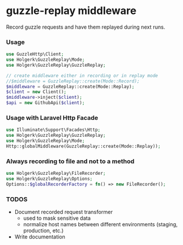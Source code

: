 # guzzle-replay middleware

Record guzzle requests and have them replayed during next runs.


### Usage
```php
use GuzzleHttp\Client;
use Holgerk\GuzzleReplay\Mode;
use Holgerk\GuzzleReplay\GuzzleReplay;

// create middleware either in recording or in replay mode
//$middleware = GuzzleReplay::create(Mode::Record);
$middleware = GuzzleReplay::create(Mode::Replay);
$client = new Client();
$middleware->inject($client);
$api = new GithubApi($client);
```

### Usage with Laravel Http Facade
```php
use Illuminate\Support\Facades\Http;
use Holgerk\GuzzleReplay\GuzzleReplay;
use Holgerk\GuzzleReplay\Mode;
Http::globalMiddleware(GuzzleReplay::create(Mode::Replay));
```

### Always recording to file and not to a method
```php
use Holgerk\GuzzleReplay\FileRecorder;
use Holgerk\GuzzleReplay\Options;
Options::$globalRecorderFactory = fn() => new FileRecorder();
```

### TODOS

- Document recorded request transformer
  - used to mask sensitive data
  - normalize host names between different environments (staging, production, etc.)
- Write documentation